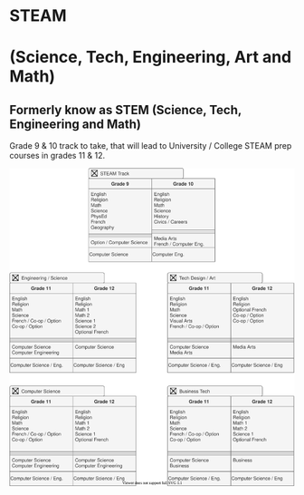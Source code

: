 # STEAM

# (Science, Tech, Engineering, Art and Math)

## Formerly know as STEM (Science, Tech, Engineering and Math)

Grade 9 & 10 track to take, that will lead to University / College STEAM prep courses in grades 11 & 12.

![STEAM Track](STEAM.svg)